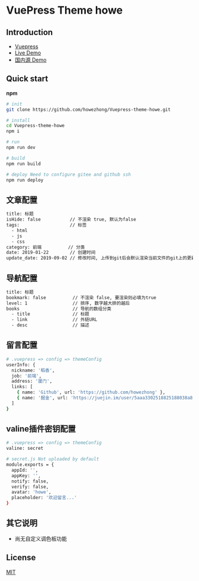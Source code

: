 # VuePress Theme howe

## Introduction

* [Vuepress](https://vuepress.vuejs.org/)
* [Live Demo](https://howezhong.github.io/howe/)
* [国内源 Demo](https://howezhong.gitee.io/howe/)

## Quick start

**npm**
```sh
# init
git clone https://github.com/howezhong/Vuepress-theme-howe.git

# install
cd Vuepress-theme-howe
npm i

# run
npm run dev

# build
npm run build

# deploy Need to configure gitee and github ssh
npm run deploy
```

## 文章配置

```sh
title: 标题
isHide: false           // 不渲染 true, 默认为false
tags:                   // 标签
  - html
  - js
  - css
category: 前端          // 分类
date: 2019-01-22        // 创建时间
update_date: 2019-09-02 // 修改时间, 上传到git后会默认渲染当前文件的git上的更新时间
```

## 导航配置

```sh
title: 标题
bookmark: false          // 不渲染 false, 要渲染则必填为true
level: 1                 // 排序, 数字越大排的越后
books                    // 导航的数组分类
  - title                // 标题
  - link                 // 外链URL
  - desc                 // 描述
```

## 留言配置

```sh
# .vuepress => config => themeConfig
userInfo: {
  nickname: '稻香',
  job: '前端',
  address: '厦门',
  links: [
    { name: 'Github', url: 'https://github.com/howezhong' },
    { name: '掘金', url: 'https://juejin.im/user/5aaa3302518825188038a8e9' }
  ]
}
```

## valine插件密钥配置

```sh
# .vuepress => config => themeConfig
valine: secret

# secret.js Not uploaded by default
module.exports = {
  appId: '',
  appKey: '',
  notify: false,
  verify: false,
  avatar: 'howe',
  placeholder: '欢迎留言...'
}
```

## 其它说明

- 尚无自定义调色板功能

## License
[MIT](https://github.com/howezhong/Vuepress-theme-howe/master/LICENSE)
